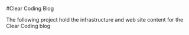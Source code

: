#Clear Coding Blog


The following project hold the infrastructure and web site content for the Clear Coding blog